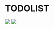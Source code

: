 # TODOLIST

<img src="C:\Users\mazid\OneDrive\바탕 화면\TODOLIST\시작화면.png">
<img src="C:\Users\mazid\OneDrive\바탕 화면\TODOLIST\등록화면.png">
